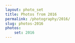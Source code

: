 ```yaml
---
layout: photo_set
title: Photos from 2016
permalink: /photography/2016/
slug: photos-2016
photos:
    set: 2016
---
```

